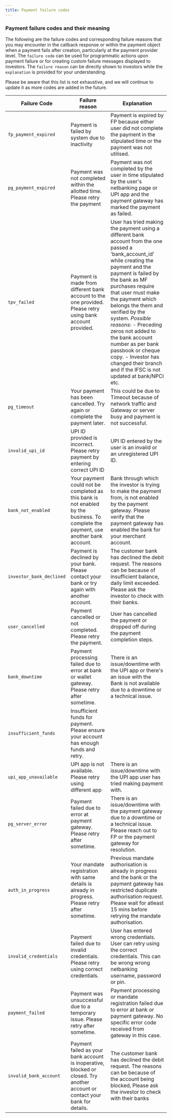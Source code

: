 ```yaml
---
title: Payment failure codes
---
```


### Payment failure codes and their meaning
The following are the failure codes and corresponding failure reasons that you may encounter in the callback response or within the payment object when a payment fails after creation, particularly at the payment provider level. The `failure code` can be used for programmatic actions upon payment failure or for creating custom failure messages displayed to investors. The `failure reason` can be directly shown to investors while the `explanation` is provided for your understanding.

Please be aware that this list is not exhaustive, and we will continue to update it as more codes are added in the future.


| Failure Code   | Failure reason   | Explanation    |
| --- | --- | --- |
|`fp_payment_expired`| Payment is failed by  system due to inactivity| Payment is expired by FP because either user did not complete the payment in the stipulated time  or the payment was not utilised.|
|`pg_payment_expired`| Payment was not completed within the allotted time. Please retry the payment| Payment was not completed by the user in  time stipulated by the user's netbanking page or UPI app and the payment gateway has marked the payment as failed.|
|`tpv_failed`| Payment is made from different bank account to the one provided. Please retry using bank account provided. |User has tried making the payment using a different bank account from the one passed a 'bank_account_id' while creating the payment and the payment is failed by the bank as MF purchases require that user must make the payment which belongs the them and verified by the system. *Possible reasons*: - Preceding zeros not added to the bank account number as per bank passbook or cheque copy. - Investor has changed their branch and if the IFSC is not updated at bank/NPCI etc.|
|`pg_timeout`| Your payment has been cancelled. Try again or complete the payment later.| This could be due to Timeout because of network traffic and Gateway or server busy and payment is not successful.|
|`invalid_upi_id`| UPI ID provided is incorrect. Please retry payment by entering correct UPI ID| UPI ID entered by the user is an invalid or an unregistered UPI ID.|
|`bank_not_enabled`| Your payment could not be completed as this bank is not enabled by the business. To complete the payment, use another bank account.| Bank through which the investor is trying to make the payment from, is not enabled by the payment gateway. Please verify that the payment gateway has enabled the bank for your merchant account.|
|`investor_bank_declined`| Payment is declined by your bank. Please contact your bank or try again with another account.| The customer bank has declined the debit request. The reasons can be because of insufficient balance, daily limit exceeded. Please ask the investor to check with their banks.|
|`user_cancelled`| Payment cancelled or not completed. Please retry the payment.| User has cancelled the payment or dropped off during the payment completion steps. |
|`bank_downtime`| Payment processing failed due to error at bank or wallet gateway. Please retry after sometime. |There is an issue/downtime with the UPI app or there's an issue with the Bank is  not available due to a downtime or a technical issue.|
|`insufficient_funds`| Insufficient funds for payment. Please ensure your account has enough funds and retry. | |
|`upi_app_unavailable`| UPI app is  not available. Please retry using different app| There is an issue/downtime with the UPI app user has tried making payment with. |
|`pg_server_error`| Payment failed due to error at payment gateway. Please retry after sometime.| There is an issue/downtime with the payment gateway due to a downtime or a technical issue. Please reach out  to FP or the payment gateway for resolution.|
|`auth_in_progress`| Your mandate registration with same details is already in progress. Please retry after sometime.| Previous mandate authorisation is already in progress and the bank or the payment gateway has restricted duplicate authorisation request. Please wait for atleast 15 mins before retrying the mandate authorisation.|
|`invalid_credentials`| Payment failed due to invalid credentials. Please retry using correct credentials.| User has entered wrong credentials. User can retry using the correct credentials. This can be wrong wrong netbanking username, password  or pin.|
|`payment_failed`| Payment was unsuccessful due to a temporary issue. Please retry after sometime.| Payment processing or mandate registration failed due to error at bank or payment gateway. No specific error code received from gateway in this case.|
|`invalid_bank_account`| Payment failed as your bank account is inoperative, blocked or closed. Try another account or contact your bank for details.| The customer bank has declined the debit request. The reasons can be because of the account being blocked, Please ask the investor to  check  with their banks|


<!-- ### Payment API error codes and their meaning

|Error reason|Received from|Meaning|
|---|---|---|
|Payment was not completed on time|Payment Gateway|This usually happens when payment couldn't get completed within a stipulated time set by the banks and the session expires and we don't receive a callback from the bank. This may happen due to various reasons, for instance, the user does not receive an OTP or there is network fluctuation at the user's end.|
|Payment failed|Payment Gateway|Payment is declined by the bank gateway where the exact reason is not disclosed by the bank. Banks usually decline the payments when the transaction is not verified, suspecting a certain risk factor (fraudulent transaction) or the customer’s transaction deviates from his current purchasing pattern.|
|Failed by system due to inactivity|FP|It means the investor has gone till the Razorpay popup screen, but he has not done any action further. In that case, FP marks the payment and order as failed with this reason.|
|Bank mandate not approved|Payment Gateway||
|Payment failed because cardholder couldn't be authenticated|Payment Gateway|| -->


